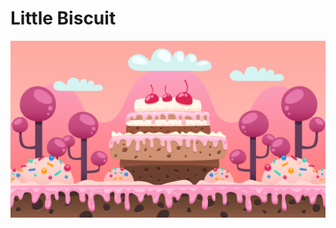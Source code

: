 # Little Biscuit

<img src="assets/platformer_background_1.PNG"
     alt="Markdown Monster icon"
     style="float: left; margin-right: 10px;" />